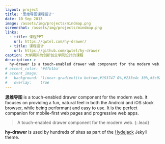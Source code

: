 ```yaml
---
layout: project
title: '思维导图课程设计'
date: 10 Sep 2013
image: /assets/img/projects/mindmap.png
screenshot: /assets/img/projects/mindmap.png
links:
  - title: 课程PPT
    url: https://qwtel.com/hy-drawer/
  - title: 课程设计
    url: https://github.com/qwtel/hy-drawer
caption: 大学期间为创新创业学院设计的课程
description: >
  hy-drawer is a touch-enabled drawer web component for the modern web.
# accent_color: '#4fb1ba'
# accent_image:
#   background: 'linear-gradient(to bottom,#193747 0%,#233e4c 30%,#3c929e 50%,#d5d5d4 70%,#cdccc8 100%)'
#   overlay:    true
---
```


**思维导图** is a touch-enabled drawer component for the modern web. It focuses on providing a fun, natural feel in both the Android and iOS stock browser, while being performant and easy to use. It is the perfect companion for mobile-first web pages and progressive web apps.

> A touch-enabled drawer component for the modern web.
{:.lead}

**hy-drawer** is used by hundreds of sites as part of the [Hydejack] Jekyll theme.

[hydejack]: ../README.md
